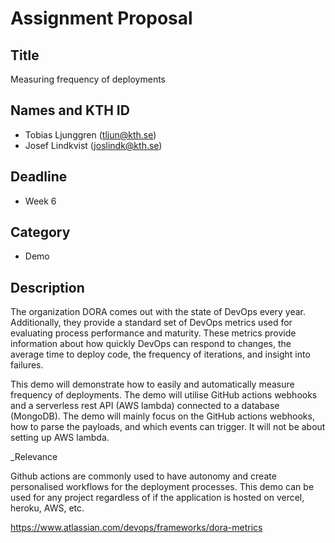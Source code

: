 # Assignment Proposal

## Title

Measuring frequency of deployments

## Names and KTH ID

- Tobias Ljunggren (tljun@kth.se)
- Josef Lindkvist (joslindk@kth.se)

## Deadline

- Week 6

## Category

- Demo

## Description

The organization DORA comes out with the state of DevOps every year. Additionally, they provide a standard set of DevOps metrics used for evaluating process performance and maturity. These metrics provide information about how quickly DevOps can respond to changes, the average time to deploy code, the frequency of iterations, and insight into failures.

This demo will demonstrate how to easily and automatically measure frequency of deployments. The demo will utilise GitHub actions webhooks and a serverless rest API (AWS lambda) connected to a database (MongoDB). The demo will mainly focus on the GitHub actions webhooks, how to parse the payloads, and which events can trigger. It will not be about setting up AWS lambda.  

_Relevance

Github actions are commonly used to have autonomy and create personalised workflows for the deployment processes. This demo can be used for any project regardless of if the application is hosted on vercel, heroku, AWS, etc.

https://www.atlassian.com/devops/frameworks/dora-metrics
